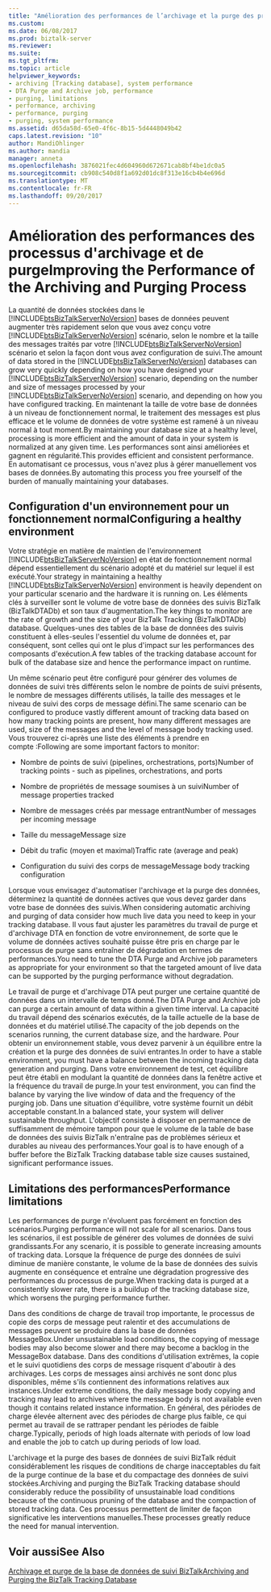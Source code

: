 ```yaml
---
title: "Amélioration des performances de l’archivage et la purge des processus | Documents Microsoft"
ms.custom: 
ms.date: 06/08/2017
ms.prod: biztalk-server
ms.reviewer: 
ms.suite: 
ms.tgt_pltfrm: 
ms.topic: article
helpviewer_keywords:
- archiving [Tracking database], system performance
- DTA Purge and Archive job, performance
- purging, limitations
- performance, archiving
- performance, purging
- purging, system performance
ms.assetid: d65da58d-65e0-4f6c-8b15-5d4448049b42
caps.latest.revision: "10"
author: MandiOhlinger
ms.author: mandia
manager: anneta
ms.openlocfilehash: 3876021fec4d604960d672671cab8bf4be1dc0a5
ms.sourcegitcommit: cb908c540d8f1a692d01dc8f313e16cb4b4e696d
ms.translationtype: MT
ms.contentlocale: fr-FR
ms.lasthandoff: 09/20/2017
---
```

# <a name="improving-the-performance-of-the-archiving-and-purging-process"></a><span data-ttu-id="ea5c8-102">Amélioration des performances des processus d'archivage et de purge</span><span class="sxs-lookup"><span data-stu-id="ea5c8-102">Improving the Performance of the Archiving and Purging Process</span></span>
<span data-ttu-id="ea5c8-103">La quantité de données stockées dans le [!INCLUDE[btsBizTalkServerNoVersion](../includes/btsbiztalkservernoversion-md.md)] bases de données peuvent augmenter très rapidement selon que vous avez conçu votre [!INCLUDE[btsBizTalkServerNoVersion](../includes/btsbiztalkservernoversion-md.md)] scénario, selon le nombre et la taille des messages traités par votre [!INCLUDE[btsBizTalkServerNoVersion](../includes/btsbiztalkservernoversion-md.md)] scénario et selon la façon dont vous avez configuration de suivi.</span><span class="sxs-lookup"><span data-stu-id="ea5c8-103">The amount of data stored in the [!INCLUDE[btsBizTalkServerNoVersion](../includes/btsbiztalkservernoversion-md.md)] databases can grow very quickly depending on how you have designed your [!INCLUDE[btsBizTalkServerNoVersion](../includes/btsbiztalkservernoversion-md.md)] scenario, depending on the number and size of messages processed by your [!INCLUDE[btsBizTalkServerNoVersion](../includes/btsbiztalkservernoversion-md.md)] scenario, and depending on how you have configured tracking.</span></span> <span data-ttu-id="ea5c8-104">En maintenant la taille de votre base de données à un niveau de fonctionnement normal, le traitement des messages est plus efficace et le volume de données de votre système est ramené à un niveau normal à tout moment.</span><span class="sxs-lookup"><span data-stu-id="ea5c8-104">By maintaining your database size at a healthy level, processing is more efficient and the amount of data in your system is normalized at any given time.</span></span> <span data-ttu-id="ea5c8-105">Les performances sont ainsi améliorées et gagnent en régularité.</span><span class="sxs-lookup"><span data-stu-id="ea5c8-105">This provides efficient and consistent performance.</span></span> <span data-ttu-id="ea5c8-106">En automatisant ce processus, vous n'avez plus à gérer manuellement vos bases de données.</span><span class="sxs-lookup"><span data-stu-id="ea5c8-106">By automating this process you free yourself of the burden of manually maintaining your databases.</span></span>  
  
## <a name="configuring-a-healthy-environment"></a><span data-ttu-id="ea5c8-107">Configuration d'un environnement pour un fonctionnement normal</span><span class="sxs-lookup"><span data-stu-id="ea5c8-107">Configuring a healthy environment</span></span>  
 <span data-ttu-id="ea5c8-108">Votre stratégie en matière de maintien de l'environnement [!INCLUDE[btsBizTalkServerNoVersion](../includes/btsbiztalkservernoversion-md.md)] en état de fonctionnement normal dépend essentiellement du scénario adopté et du matériel sur lequel il est exécuté.</span><span class="sxs-lookup"><span data-stu-id="ea5c8-108">Your strategy in maintaining a healthy [!INCLUDE[btsBizTalkServerNoVersion](../includes/btsbiztalkservernoversion-md.md)] environment is heavily dependent on your particular scenario and the hardware it is running on.</span></span> <span data-ttu-id="ea5c8-109">Les éléments clés à surveiller sont le volume de votre base de données des suivis BizTalk (BizTalkDTADb) et son taux d'augmentation.</span><span class="sxs-lookup"><span data-stu-id="ea5c8-109">The key things to monitor are the rate of growth and the size of your BizTalk Tracking (BizTalkDTADb) database.</span></span> <span data-ttu-id="ea5c8-110">Quelques-unes des tables de la base de données des suivis constituent à elles-seules l'essentiel du volume de données et, par conséquent, sont celles qui ont le plus d'impact sur les performances des composants d'exécution.</span><span class="sxs-lookup"><span data-stu-id="ea5c8-110">A few tables of the tracking database account for bulk of the database size and hence the performance impact on runtime.</span></span>  
  
 <span data-ttu-id="ea5c8-111">Un même scénario peut être configuré pour générer des volumes de données de suivi très différents selon le nombre de points de suivi présents, le nombre de messages différents utilisés, la taille des messages et le niveau de suivi des corps de message défini.</span><span class="sxs-lookup"><span data-stu-id="ea5c8-111">The same scenario can be configured to produce vastly different amount of tracking data based on how many tracking points are present, how many different messages are used, size of the messages and the level of message body tracking used.</span></span> <span data-ttu-id="ea5c8-112">Vous trouverez ci-après une liste des éléments à prendre en compte :</span><span class="sxs-lookup"><span data-stu-id="ea5c8-112">Following are some important factors to monitor:</span></span>  
  
-   <span data-ttu-id="ea5c8-113">Nombre de points de suivi (pipelines, orchestrations, ports)</span><span class="sxs-lookup"><span data-stu-id="ea5c8-113">Number of tracking points - such as pipelines, orchestrations, and ports</span></span>  
  
-   <span data-ttu-id="ea5c8-114">Nombre de propriétés de message soumises à un suivi</span><span class="sxs-lookup"><span data-stu-id="ea5c8-114">Number of message properties tracked</span></span>  
  
-   <span data-ttu-id="ea5c8-115">Nombre de messages créés par message entrant</span><span class="sxs-lookup"><span data-stu-id="ea5c8-115">Number of messages per incoming message</span></span>  
  
-   <span data-ttu-id="ea5c8-116">Taille du message</span><span class="sxs-lookup"><span data-stu-id="ea5c8-116">Message size</span></span>  
  
-   <span data-ttu-id="ea5c8-117">Débit du trafic (moyen et maximal)</span><span class="sxs-lookup"><span data-stu-id="ea5c8-117">Traffic rate (average and peak)</span></span>  
  
-   <span data-ttu-id="ea5c8-118">Configuration du suivi des corps de message</span><span class="sxs-lookup"><span data-stu-id="ea5c8-118">Message body tracking configuration</span></span>  
  
 <span data-ttu-id="ea5c8-119">Lorsque vous envisagez d'automatiser l'archivage et la purge des données, déterminez la quantité de données actives que vous devez garder dans votre base de données des suivis.</span><span class="sxs-lookup"><span data-stu-id="ea5c8-119">When considering automatic archiving and purging of data consider how much live data you need to keep in your tracking database.</span></span> <span data-ttu-id="ea5c8-120">Il vous faut ajuster les paramètres du travail de purge et d'archivage DTA en fonction de votre environnement, de sorte que le volume de données actives souhaité puisse être pris en charge par le processus de purge sans entraîner de dégradation en termes de performances.</span><span class="sxs-lookup"><span data-stu-id="ea5c8-120">You need to tune the DTA Purge and Archive job parameters as appropriate for your environment so that the targeted amount of live data can be supported by the purging performance without degradation.</span></span>  
  
 <span data-ttu-id="ea5c8-121">Le travail de purge et d'archivage DTA peut purger une certaine quantité de données dans un intervalle de temps donné.</span><span class="sxs-lookup"><span data-stu-id="ea5c8-121">The DTA Purge and Archive job can purge a certain amount of data within a given time interval.</span></span> <span data-ttu-id="ea5c8-122">La capacité du travail dépend des scénarios exécutés, de la taille actuelle de la base de données et du matériel utilisé.</span><span class="sxs-lookup"><span data-stu-id="ea5c8-122">The capacity of the job depends on the scenarios running, the current database size, and the hardware.</span></span> <span data-ttu-id="ea5c8-123">Pour obtenir un environnement stable, vous devez parvenir à un équilibre entre la création et la purge des données de suivi entrantes.</span><span class="sxs-lookup"><span data-stu-id="ea5c8-123">In order to have a stable environment, you must have a balance between the incoming tracking data generation and purging.</span></span> <span data-ttu-id="ea5c8-124">Dans votre environnement de test, cet équilibre peut être établi en modulant la quantité de données dans la fenêtre active et la fréquence du travail de purge.</span><span class="sxs-lookup"><span data-stu-id="ea5c8-124">In your test environment, you can find the balance by varying the live window of data and the frequency of the purging job.</span></span> <span data-ttu-id="ea5c8-125">Dans une situation d'équilibre, votre système fournit un débit acceptable constant.</span><span class="sxs-lookup"><span data-stu-id="ea5c8-125">In a balanced state, your system will deliver sustainable throughput.</span></span> <span data-ttu-id="ea5c8-126">L'objectif consiste à disposer en permanence de suffisamment de mémoire tampon pour que le volume de la table de base de données des suivis BizTalk n'entraîne pas de problèmes sérieux et durables au niveau des performances.</span><span class="sxs-lookup"><span data-stu-id="ea5c8-126">Your goal is to have enough of a buffer before the BizTalk Tracking database table size causes sustained, significant performance issues.</span></span>  
  
## <a name="performance-limitations"></a><span data-ttu-id="ea5c8-127">Limitations des performances</span><span class="sxs-lookup"><span data-stu-id="ea5c8-127">Performance limitations</span></span>  
 <span data-ttu-id="ea5c8-128">Les performances de purge n'évoluent pas forcément en fonction des scénarios.</span><span class="sxs-lookup"><span data-stu-id="ea5c8-128">Purging performance will not scale for all scenarios.</span></span> <span data-ttu-id="ea5c8-129">Dans tous les scénarios, il est possible de générer des volumes de données de suivi grandissants.</span><span class="sxs-lookup"><span data-stu-id="ea5c8-129">For any scenario, it is possible to generate increasing amounts of tracking data.</span></span> <span data-ttu-id="ea5c8-130">Lorsque la fréquence de purge des données de suivi diminue de manière constante, le volume de la base de données des suivis augmente en conséquence et entraîne une dégradation progressive des performances du processus de purge.</span><span class="sxs-lookup"><span data-stu-id="ea5c8-130">When tracking data is purged at a consistently slower rate, there is a buildup of the tracking database size, which worsens the purging performance further.</span></span>  
  
 <span data-ttu-id="ea5c8-131">Dans des conditions de charge de travail trop importante, le processus de copie des corps de message peut ralentir et des accumulations de messages peuvent se produire dans la base de données MessageBox.</span><span class="sxs-lookup"><span data-stu-id="ea5c8-131">Under unsustainable load conditions, the copying of message bodies may also become slower and there may become a backlog in the MessageBox database.</span></span> <span data-ttu-id="ea5c8-132">Dans des conditions d'utilisation extrêmes, la copie et le suivi quotidiens des corps de message risquent d'aboutir à des archivages. Les corps de messages ainsi archivés ne sont donc plus disponibles, même s'ils contiennent des informations relatives aux instances.</span><span class="sxs-lookup"><span data-stu-id="ea5c8-132">Under extreme conditions, the daily message body copying and tracking may lead to archives where the message body is not available even though it contains related instance information.</span></span> <span data-ttu-id="ea5c8-133">En général, des périodes de charge élevée alternent avec des périodes de charge plus faible, ce qui permet au travail de se rattraper pendant les périodes de faible charge.</span><span class="sxs-lookup"><span data-stu-id="ea5c8-133">Typically, periods of high loads alternate with periods of low load and enable the job to catch up during periods of low load.</span></span>  
  
 <span data-ttu-id="ea5c8-134">L'archivage et la purge des bases de données de suivi BizTalk réduit considérablement les risques de conditions de charge inacceptables du fait de la purge continue de la base et du compactage des données de suivi stockées.</span><span class="sxs-lookup"><span data-stu-id="ea5c8-134">Archiving and purging the BizTalk Tracking database should considerably reduce the possibility of unsustainable load conditions because of the continuous pruning of the database and the compaction of stored tracking data.</span></span> <span data-ttu-id="ea5c8-135">Ces processus permettent de limiter de façon significative les interventions manuelles.</span><span class="sxs-lookup"><span data-stu-id="ea5c8-135">These processes greatly reduce the need for manual intervention.</span></span>  
  
## <a name="see-also"></a><span data-ttu-id="ea5c8-136">Voir aussi</span><span class="sxs-lookup"><span data-stu-id="ea5c8-136">See Also</span></span>  
 [<span data-ttu-id="ea5c8-137">Archivage et purge de la base de données de suivi BizTalk</span><span class="sxs-lookup"><span data-stu-id="ea5c8-137">Archiving and Purging the BizTalk Tracking Database</span></span>](../core/archiving-and-purging-the-biztalk-tracking-database.md)